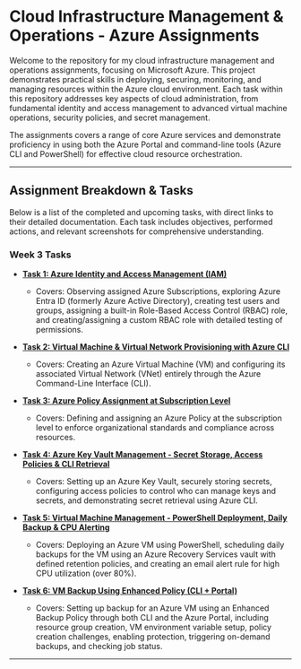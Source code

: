 # Cloud Infrastructure Management & Operations - Azure Assignments

Welcome to the repository for my cloud infrastructure management and operations assignments, focusing on Microsoft Azure. This project demonstrates practical skills in deploying, securing, monitoring, and managing resources within the Azure cloud environment. Each task within this repository addresses key aspects of cloud administration, from fundamental identity and access management to advanced virtual machine operations, security policies, and secret management.

The assignments covers a range of core Azure services and demonstrate proficiency in using both the Azure Portal and command-line tools (Azure CLI and PowerShell) for effective cloud resource orchestration.

---

## Assignment Breakdown & Tasks

Below is a list of the completed and upcoming tasks, with direct links to their detailed documentation. Each task includes objectives, performed actions, and relevant screenshots for comprehensive understanding.

### Week 3 Tasks

* **[Task 1: Azure Identity and Access Management (IAM)](task1.md)**
    * Covers: Observing assigned Azure Subscriptions, exploring Azure Entra ID (formerly Azure Active Directory), creating test users and groups, assigning a built-in Role-Based Access Control (RBAC) role, and creating/assigning a custom RBAC role with detailed testing of permissions.

* **[Task 2: Virtual Machine & Virtual Network Provisioning with Azure CLI](task2.md)**
    * Covers: Creating an Azure Virtual Machine (VM) and configuring its associated Virtual Network (VNet) entirely through the Azure Command-Line Interface (CLI).

* **[Task 3: Azure Policy Assignment at Subscription Level](task3.md)**
    * Covers: Defining and assigning an Azure Policy at the subscription level to enforce organizational standards and compliance across resources.

* **[Task 4: Azure Key Vault Management - Secret Storage, Access Policies & CLI Retrieval](task4.md)**
    * Covers: Setting up an Azure Key Vault, securely storing secrets, configuring access policies to control who can manage keys and secrets, and demonstrating secret retrieval using Azure CLI.

* **[Task 5: Virtual Machine Management - PowerShell Deployment, Daily Backup & CPU Alerting](task5.md)**
    * Covers: Deploying an Azure VM using PowerShell, scheduling daily backups for the VM using an Azure Recovery Services vault with defined retention policies, and creating an email alert rule for high CPU utilization (over 80%).

* **[Task 6: VM Backup Using Enhanced Policy (CLI + Portal)](task6.md)**
    * Covers: Setting up backup for an Azure VM using an Enhanced Backup Policy through both CLI and the Azure Portal, including resource group creation, VM environment variable setup, policy creation challenges, enabling protection, triggering on-demand backups, and checking job status.

---